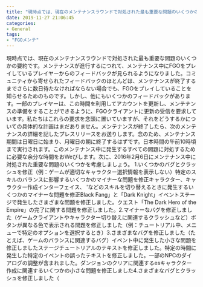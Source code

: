 ```yaml
---
title: "現時点では、現在のメンテナンスラウンドで対処された最も重要な問題のいくつかの要約です。"
date: 2019-11-27 21:06:45
categories:
- General
tags:
- "FGOメンテ"
---
```


現時点では、現在のメンテナンスラウンドで対処された最も重要な問題のいくつかの要約です。メンテナンスが進行するにつれて、メンテナンス中にFGOをプレイしているプレイヤーからのフィードバックが見られるようになりました。コミュニティから寄せられたフィードバックのほとんどは、メンテナンスが終了するまでさらに数日待たなければならない場合でも、FGOをプレイしていることを知らせるためのものです。しかし、他にもいくつかのフィードバックがあります。一部のプレイヤーは、この時間を利用してアカウントを更新し、メンテナンスの準備をすることができるように、FGOクライアントに更新の受信を要求しています。私たちはこれらの要求を念頭に置いていますが、それをどうするかについての具体的な計画はまだありません。メンテナンスが終了したら、次のメンテナンスの詳細を記したプレスリリースをお送りします。念のため、メンテナンス期間は日曜日に始まり、月曜日の朝に終了するはずです。日本時間の午前10時頃まで実行されます。このメンテナンス中に発生するすべての問題に対処するために必要な余分な時間をおWeびします。次に、2016年2月6日にメンテナンス中に対処された重要な問題のいくつかを考慮しましょう。 1.いくつかのバグとクラッシュを修正（例：ゲームが適切なキャラクター選択情報を表示しない）特定のスキルのバランスに影響するいくつかのマイナーな問題を修正キャラクター、キャラクター作成インターフェイス、 &#39;などのスキルを切り替えるときに発生するいくつかのマイナーな問題を修正Black Fang」と「Dark Knight」イベントステージで発生したさまざまな問題を修正しました。クエスト「The Dark Hero of the Empire」の完了に関する問題を修正しました。2.マイナーなバグを修正しました（ゲームクライアントやキャラクター切り替えに関連するクラッシュなど）ボタンが異なる色で表示される問題を修正しました（例：チュートリアル中、メニューで特定のオプションを選択するとき）3.さまざまなバグを修正しました（たとえば、ゲームのバランスに関連するバグ）イベント中に発生した小さな問題を修正しましたステージチュートリアルのテキストを修正しました。特定の時間に発生した特定のイベントの誤ったテキストを修正しました。一部のNPCのダイアログの調整が含まれました。ダンジョンのクリアに関連するesキャラクター作成に関連するいくつかの小さな問題を修正しました4.さまざまなバグとクラッシュを修正しました（
